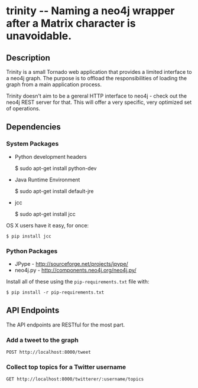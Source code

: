 trinity -- Naming a neo4j wrapper after a Matrix character is unavoidable.
===============================================================================

## Description

Trinity is a small Tornado web application that provides a limited interface to
a neo4j graph. The purpose is to offload the responsibilities of loading the
graph from a main application process.

Trinity doesn't aim to be a gereral HTTP interface to neo4j - check out the
neo4j REST server for that. This will offer a very specific, very optimized set
of operations.

## Dependencies

### System Packages

* Python development headers

    $ sudo apt-get install python-dev

* Java Runtime Environment

    $ sudo apt-get install default-jre

* jcc

    $ sudo apt-get install jcc

OS X users have it easy, for once:

    $ pip install jcc

### Python Packages

* JPype - http://sourceforge.net/projects/jpype/ 
* neo4j.py - http://components.neo4j.org/neo4j.py/ 

Install all of these using the `pip-requirements.txt` file with:

    $ pip install -r pip-requirements.txt

## API Endpoints

The API endpoints are RESTful for the most part.

### Add a tweet to the graph

    POST http://localhost:8000/tweet

### Collect top topics for a Twitter username

    GET http://localhost:8000/twitterer/:username/topics

